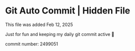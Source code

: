 # Git Auto Commit | Hidden File

This file was added Feb 12, 2025

Just for fun and keeping my daily git commit active 🤪

commit number: 2499051
